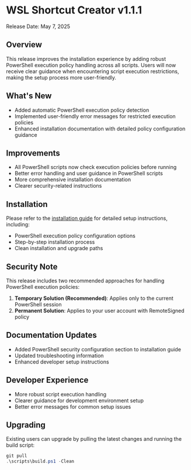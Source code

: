 # WSL Shortcut Creator v1.1.1

Release Date: May 7, 2025

## Overview
This release improves the installation experience by adding robust PowerShell execution policy handling across all scripts. Users will now receive clear guidance when encountering script execution restrictions, making the setup process more user-friendly.

## What's New
- Added automatic PowerShell execution policy detection
- Implemented user-friendly error messages for restricted execution policies
- Enhanced installation documentation with detailed policy configuration guidance

## Improvements
- All PowerShell scripts now check execution policies before running
- Better error handling and user guidance in PowerShell scripts
- More comprehensive installation documentation
- Clearer security-related instructions

## Installation
Please refer to the [installation guide](../installation.md) for detailed setup instructions, including:
- PowerShell execution policy configuration options
- Step-by-step installation process
- Clean installation and upgrade paths

## Security Note
This release includes two recommended approaches for handling PowerShell execution policies:
1. **Temporary Solution (Recommended)**: Applies only to the current PowerShell session
2. **Permanent Solution**: Applies to your user account with RemoteSigned policy

## Documentation Updates
- Added PowerShell security configuration section to installation guide
- Updated troubleshooting information
- Enhanced developer setup instructions

## Developer Experience
- More robust script execution handling
- Clearer guidance for development environment setup
- Better error messages for common setup issues

## Upgrading
Existing users can upgrade by pulling the latest changes and running the build script:
```powershell
git pull
.\scripts\build.ps1 -Clean
```
